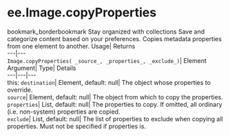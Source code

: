  
#  ee.Image.copyProperties 
bookmark_borderbookmark Stay organized with collections  Save and categorize content based on your preferences.
Copies metadata properties from one element to another. 
Usage| Returns  
---|---  
`Image.copyProperties( _source_, _properties_, _exclude_)`| Element  
Argument| Type| Details  
---|---|---  
this: `destination`| Element, default: null| The object whose properties to override.  
`source`| Element, default: null| The object from which to copy the properties.  
`properties`| List, default: null| The properties to copy. If omitted, all ordinary (i.e. non-system) properties are copied.  
`exclude`| List, default: null| The list of properties to exclude when copying all properties. Must not be specified if properties is.  
